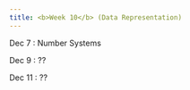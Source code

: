 ```yaml
---
title: <b>Week 10</b> (Data Representation)
---
```


Dec 7
: Number Systems

Dec 9
: ??

Dec 11
: ??

